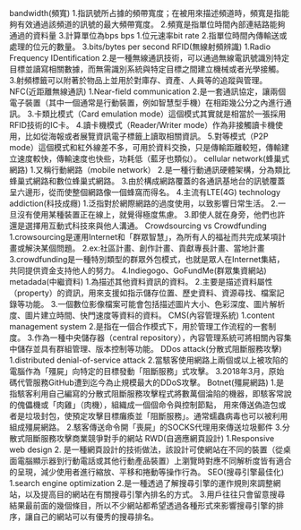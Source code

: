 bandwidth(頻寬)
1.指訊號所占據的頻帶寬度；在被用來描述頻道時，頻寬是指能夠有效通過該頻道的訊號的最大頻帶寬度。
2.頻寬是指單位時間內部連結路能夠通過的資料量
3.計算單位為bps
bps
1.位元速率bit rate
2.指單位時間內傳輸送或處理的位元的數量。
3.bits/bytes per second
RFID(無線射頻辨識)
1.Radio Frequency IDentification
2.是一種無線通訊技術，可以通過無線電訊號識別特定目標並讀寫相關數據，而無需識別系統與特定目標之間建立機械或者光學接觸。
3.射頻標籤可以附著於物品上並用於對庫存、資產、人員等的追蹤與管理。
NFC(近距離無線通訊)
1.Near-field communication
2.是一套通訊協定，讓兩個電子裝置（其中一個通常是行動裝置，例如智慧型手機）在相距幾公分之內進行通訊。
3.卡類比模式（Card emulation mode）這個模式其實就是相當於一張採用RFID技術的IC卡。
4.讀卡機模式（Reader/Writer mode）作為非接觸讀卡機使用，比如從海報或者展覽資訊電子標籤上讀取相關資訊。
5.對等模式（P2P mode）這個模式和紅外線差不多，可用於資料交換，只是傳輸距離較短，傳輸建立速度較快，傳輸速度也快些，功耗低（藍牙也類似）。
cellular network(蜂巢式網路)
1.又稱行動網路（mobile network）
2.是一種行動通訊硬體架構，分為類比蜂巢式網路和數位蜂巢式網路。
3.由於構成網路覆蓋的各通訊基地台的訊號覆蓋呈六邊形，從而使整個網路像一個蜂窩而得名。
4.主流有LTE(4G)
technology addiction(科技成癮)
1.泛指對於網際網路的過度使用，以致影響日常生活。
2.一旦沒有使用某種裝置正在線上，就覺得極度焦慮。
3.即使人就在身旁，他們也許還是選擇用互動式科技來與他人溝通。
Crowdsourcing vs Crowdfunding
1.crowsourcing是運用Internet和「群眾智慧」，為所有人的福祉而共完成某項計畫或解決某個問題。
2.ex:社區計畫、創作計畫、貢獻專長計畫、當地計畫
3.crowdfunding是一種特別類型的群眾外包模式，也就是眾人在Internet集結，共同提供資金支持他人的努力。
4.Indiegogo、GoFundMe(群眾集資網站)
metadada(中繼資料)
1.為描述其他資料資訊的資料。
2.主要是描述資料屬性（property）的資訊，用來支援如指示儲存位置、歷史資料、資源尋找、檔案記錄等功能。
3.一個數位影像檔案可能會包括描述圖片大小、色彩深度、圖片解析度、圖片建立時間、快門速度等資料的資料。
CMS(內容管理系統)
1.content management system
2.是指在一個合作模式下，用於管理工作流程的一套制度。
3.作為一種中央儲存器（central repository），內容管理系統可將相關內容集中儲存並具有群組管理、版本控制等功能。
DDos attack(分散式阻斷服務攻擊)
1.distributed denial-of-service attack
2.當駭客使用網路上兩個或以上被攻陷的電腦作為「殭屍」向特定的目標發動「阻斷服務」式攻擊。
3.2018年3月，原始碼代管服務GitHub遭到迄今為止規模最大的DDoS攻擊。
Botnet(殭屍網路)
1.是指駭客利用自己編寫的分散式阻斷服務攻擊程式將數萬個淪陷的機器，即駭客常說的傀儡機或「肉雞」（肉機），組織成一個個命令與控制節點，
用來傳送偽造包或者是垃圾封包，使預定攻擊目標癱瘓並「阻斷服務」。通常蠕蟲病毒也可以被利用組成殭屍網路。
2.駭客傳送命令開「喪屍」的SOCKS代理用來傳送垃圾郵件
3.分散式阻斷服務攻擊商業競爭對手的網站
RWD(自適應網頁設計)
1.Responsive web design
2. 是一種網頁設計的技術做法，該設計可使網站在不同的裝置（從桌面電腦顯示器到行動電話或其他行動產品裝置）上瀏覽時對應不同解析度皆有適合的呈現，減少使用者進行縮放、平移和捲動等操作行為。
SEO(搜尋引擎最佳化)
1.search engine optimization
2.是一種透過了解搜尋引擎的運作規則來調整網站，以及提高目的網站在有關搜尋引擎內排名的方式。
3.用戶往往只會留意搜尋結果最前面的幾個條目，所以不少網站都希望透過各種形式來影響搜尋引擎的排序，讓自己的網站可以有優秀的搜尋排名。
